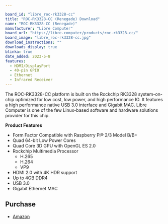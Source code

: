 ```yaml
---

board_id: "libre_roc-rk3328-cc"
title: "ROC-RK3328-CC (Renegade) Download"
name: "ROC-RK3328-CC (Renegade)"
manufacturer: "Libre Computer"
board_url: "https://libre.computer/products/roc-rk3328-cc/"
board_image: "libre_roc-rk3328-cc.jpg"
download_instructions: ""
downloads_display: true
blinka: true
date_added: 2023-5-8
features:
  - HDMI/DisplayPort
  - 40-pin GPIO
  - Ethernet
  - Infrared Receiver
---
```


The ROC-RK3328-CC platform is built on the Rockchip RK3328 system-on-chip optimized for low cost, low power, and high performance IO. It features a high performance native USB 3.0 interface and Gigabit MAC. Libre Computer is one of the few Linux-based software and hardware solutions provider for this chip.

**Product Features**
- Form Factor Compatible with Raspberry Pi® 2/3 Model B/B+
- Quad 64-bit Low Power Cores
- Quad Core 3D GPU with OpenGL ES 2.0
- Rockchip Multimedia Processor
  - H.265
  - H.264
  - VP9
- HDMI 2.0 with 4K HDR support
- Up to 4GB DDR4
- USB 3.0
- Gigabit Ethernet MAC

## Purchase
* [Amazon](https://amzn.to/3NYdb3Y)
